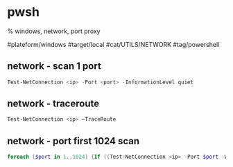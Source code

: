 # pwsh
% windows, network, port proxy

#plateform/windows #target/local #cat/UTILS/NETWORK #tag/powershell

##  network - scan 1 port
```powershell
Test-NetConnection <ip> -Port <port> -InformationLevel quiet
```

##  network - traceroute
```powershell
Test-NetConnection <ip> –TraceRoute
```

##  network - port first 1024 scan
```powershell
foreach ($port in 1..1024) {If ((Test-NetConnection <ip> -Port $port -WarningAction SilentlyContinue).tcpTestSucceeded -eq $true){ "TCP port $port is open!"}}